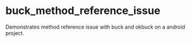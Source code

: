 # buck_method_reference_issue
Demonstrates method reference issue with buck and okbuck on a android project. 
